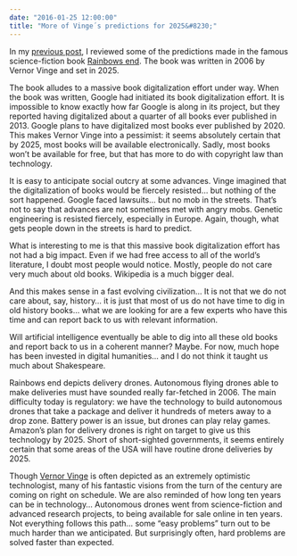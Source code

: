 ```yaml
---
date: "2016-01-25 12:00:00"
title: "More of Vinge´s predictions for 2025&#8230;"
---
```




In my [previous post](/lemire/blog/2015/09/04/revisiting-vernor-vinges-predictions-for-2025/), I reviewed some of the predictions made in the famous science-fiction book [Rainbows end](https://www.amazon.com/Rainbows-End-Vernor-Vinge-ebook/dp/B004M8SR2O/). The book was written in 2006 by Vernor Vinge and set in 2025.

The book alludes to a massive book digitalization effort under way. When the book was written, Google had initiated its book digitalization effort. It is impossible to know exactly how far Google is along in its project, but they reported having digitalized about a quarter of all books ever published in 2013. Google plans to have digitalized most books ever published by 2020. This makes Vernor Vinge into a pessimist: it seems absolutely certain that by 2025, most books will be available electronically. Sadly, most books won&rsquo;t be available for free, but that has more to do with copyright law than technology.

It is easy to anticipate social outcry at some advances. Vinge imagined that the digitalization of books would be fiercely resisted&hellip; but nothing of the sort happened. Google faced lawsuits&hellip; but no mob in the streets. That&rsquo;s not to say that advances are not sometimes met with angry mobs. Genetic engineering is resisted fiercely, especially in Europe. Again, though, what gets people down in the streets is hard to predict.

What is interesting to me is that this massive book digitalization effort has not had a big impact. Even if we had free access to all of the world&rsquo;s literature, I doubt most people would notice. Mostly, people do not care very much about old books. Wikipedia is a much bigger deal.

And this makes sense in a fast evolving civilization&hellip; It is not that we do not care about, say, history&hellip; it is just that most of us do not have time to dig in old history books&hellip; what we are looking for are a few experts who have this time and can report back to us with relevant information.

Will artificial intelligence eventually be able to dig into all these old books and report back to us in a coherent manner? Maybe. For now, much hope has been invested in digital humanities&hellip; and I do not think it taught us much about Shakespeare.

Rainbows end depicts delivery drones. Autonomous flying drones able to make deliveries must have sounded really far-fetched in 2006. The main difficulty today is regulatory: we have the technology to build autonomous drones that take a package and deliver it hundreds of meters away to a drop zone. Battery power is an issue, but drones can play relay games. Amazon&rsquo;s plan for delivery drones is right on target to give us this technology by 2025. Short of short-sighted governments, it seems entirely certain that some areas of the USA will have routine drone deliveries by 2025.

Though [Vernor Vinge](https://en.wikipedia.org/wiki/Vernor_Vinge) is often depicted as an extremely optimistic technologist, many of his fantastic visions from the turn of the century are coming on right on schedule. We are also reminded of how long ten years can be in technology&hellip; Autonomous drones went from science-fiction and advanced research projects, to being available for sale online in ten years. Not everything follows this path&hellip; some &ldquo;easy problems&rdquo; turn out to be much harder than we anticipated. But surprisingly often, hard problems are solved faster than expected.

